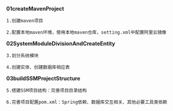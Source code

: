 **01createMavenProject**

	1.创建maven项目

	2.配置本地maven环境，使用本地maven仓库，setting.xml中配置阿里云镜像


**02SystemModuleDivisionAndCreateEntity**

	3.划分系统模块
	
	4.创建实体、创建数据库相应表


**03buildSSMProjectStructure**

	5.搭建SSM项目结构：完善项目目录结构
	
	6.完善项目配置pom.xml：Spring依赖、数据库交互相关、其他必要工具类依赖
